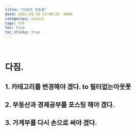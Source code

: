 ```yaml
---
title: "오늘의 산출물"
date: 2021-03-10 13:00:28 -0400
categories: output
tags: 하루
toc: true  
toc_sticky: true 
---
```

﻿
# 다짐.

## 1. 카테고리를 변경해야 겠다. to 필터없는아웃풋

## 2. 부동산과 경제공부를 포스팅 해야 겠다.

## 3. 가계부를 다시 손으로 써야 겠다.

﻿
